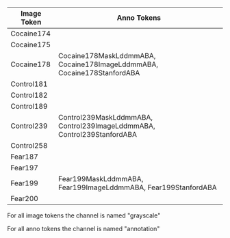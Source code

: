 | Image Token | Anno Tokens |
| ----------- | ----------- |
| Cocaine174  |  |
| Cocaine175  |  |
| Cocaine178  | Cocaine178MaskLddmmABA, Cocaine178ImageLddmmABA, Cocaine178StanfordABA |
| Control181  |  |
| Control182  |  |
| Control189  |  |
| Control239  | Control239MaskLddmmABA, Control239ImageLddmmABA, Control239StanfordABA |
| Control258  |  |
| Fear187     |  |
| Fear197     |  |
| Fear199     | Fear199MaskLddmmABA, Fear199ImageLddmmABA, Fear199StanfordABA |
| Fear200     |  |

For all image tokens the channel is named "grayscale"

For all anno tokens the channel is named "annotation"
